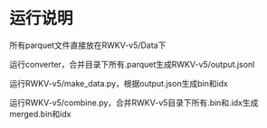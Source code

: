 # 运行说明

所有parquet文件直接放在RWKV-v5/Data下

运行converter，合并目录下所有.parquet生成RWKV-v5/output.jsonl

运行RWKV-v5/make_data.py，根据output.json生成bin和idx

运行RWKV-v5/combine.py，合并RWKV-v5目录下所有.bin和.idx生成merged.bin和idx